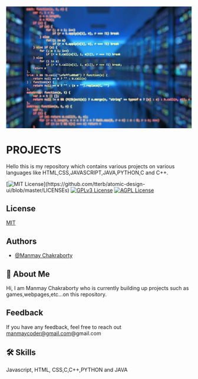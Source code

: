 
![Logo](pro.JPG)


# PROJECTS
Hello this is my repository which contains various projects on various languages like 
HTML,CSS,JAVASCRIPT,JAVA,PYTHON,C and C++.




[![MIT License](https://img.shields.io/apm/l/atomic-design-ui.svg?)](https://github.com/tterb/atomic-design-ui/blob/master/LICENSEs)
[![GPLv3 License](https://img.shields.io/badge/License-GPL%20v3-yellow.svg)](https://opensource.org/licenses/)
[![AGPL License](https://img.shields.io/badge/license-AGPL-blue.svg)](http://www.gnu.org/licenses/agpl-3.0)


## License

[MIT](https://choosealicense.com/licenses/mit/)


## Authors

- [@Manmay Chakraborty](https://www.github.com/manmay2)


## 🚀 About Me
Hi, I am Manmay Chakraborty who is currently building up projects such as games,webpages,etc...on this repository.




## Feedback

If you have any feedback, feel free to reach out manmaycoder@gmail.com@gmail.com


## 🛠 Skills
Javascript, HTML, CSS,C,C++,PYTHON and JAVA

